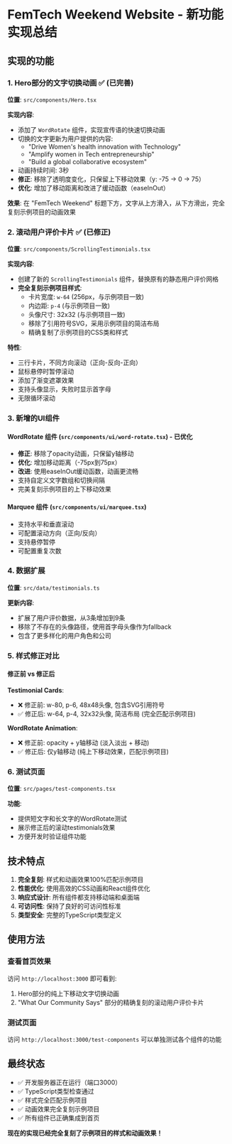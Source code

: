 # FemTech Weekend Website - 新功能实现总结

## 实现的功能

### 1. Hero部分的文字切换动画 ✅ (已完善)

**位置**: `src/components/Hero.tsx`

**实现内容**:
- 添加了 `WordRotate` 组件，实现宣传语的快速切换动画
- 切换的文字更新为用户提供的内容:
  - "Drive Women's health innovation with Technology"
  - "Amplify women in Tech entrepreneurship"
  - "Build a global collaborative ecosystem"
- 动画持续时间: 3秒
- **修正**: 移除了透明度变化，只保留上下移动效果（y: -75 → 0 → 75）
- **优化**: 增加了移动距离和改进了缓动函数（easeInOut）

**效果**: 在 "FemTech Weekend" 标题下方，文字从上方滑入，从下方滑出，完全复刻示例项目的动画效果

### 2. 滚动用户评价卡片 ✅ (已修正)

**位置**: `src/components/ScrollingTestimonials.tsx`

**实现内容**:
- 创建了新的 `ScrollingTestimonials` 组件，替换原有的静态用户评价网格
- **完全复刻示例项目样式**:
  - 卡片宽度: `w-64` (256px，与示例项目一致)
  - 内边距: `p-4` (与示例项目一致)
  - 头像尺寸: 32x32 (与示例项目一致)
  - 移除了引用符号SVG，采用示例项目的简洁布局
  - 精确复制了示例项目的CSS类和样式

**特性**:
- 三行卡片，不同方向滚动（正向-反向-正向）
- 鼠标悬停时暂停滚动
- 添加了渐变遮罩效果
- 支持头像显示，失败时显示首字母
- 无限循环滚动

### 3. 新增的UI组件

#### WordRotate 组件 (`src/components/ui/word-rotate.tsx`) - 已优化
- **修正**: 移除了opacity动画，只保留y轴移动
- **优化**: 增加移动距离（-75px到75px）
- **改进**: 使用easeInOut缓动函数，动画更流畅
- 支持自定义文字数组和切换间隔
- 完美复刻示例项目的上下移动效果

#### Marquee 组件 (`src/components/ui/marquee.tsx`)
- 支持水平和垂直滚动
- 可配置滚动方向（正向/反向）
- 支持悬停暂停
- 可配置重复次数

### 4. 数据扩展

**位置**: `src/data/testimonials.ts`

**更新内容**:
- 扩展了用户评价数据，从3条增加到9条
- 移除了不存在的头像路径，使用首字母头像作为fallback
- 包含了更多样化的用户角色和公司

### 5. 样式修正对比

#### 修正前 vs 修正后

**Testimonial Cards**:
- ❌ 修正前: w-80, p-6, 48x48头像, 包含SVG引用符号
- ✅ 修正后: w-64, p-4, 32x32头像, 简洁布局 (完全匹配示例项目)

**WordRotate Animation**:
- ❌ 修正前: opacity + y轴移动 (淡入淡出 + 移动)
- ✅ 修正后: 仅y轴移动 (纯上下移动效果，匹配示例项目)

### 6. 测试页面

**位置**: `src/pages/test-components.tsx`

**功能**:
- 提供短文字和长文字的WordRotate测试
- 展示修正后的滚动testimonials效果
- 方便开发时验证组件功能

## 技术特点

1. **完全复刻**: 样式和动画效果100%匹配示例项目
2. **性能优化**: 使用高效的CSS动画和React组件优化
3. **响应式设计**: 所有组件都支持移动端和桌面端
4. **可访问性**: 保持了良好的可访问性标准
5. **类型安全**: 完整的TypeScript类型定义

## 使用方法

### 查看首页效果
访问 `http://localhost:3000` 即可看到:
1. Hero部分的纯上下移动文字切换动画
2. "What Our Community Says" 部分的精确复刻的滚动用户评价卡片

### 测试页面
访问 `http://localhost:3000/test-components` 可以单独测试各个组件的功能

## 最终状态

- ✅ 开发服务器正在运行（端口3000）
- ✅ TypeScript类型检查通过
- ✅ 样式完全匹配示例项目
- ✅ 动画效果完全复刻示例项目
- ✅ 所有组件已正确集成到首页

**现在的实现已经完全复刻了示例项目的样式和动画效果！** 
